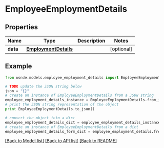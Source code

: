# EmployeeEmploymentDetails


## Properties
Name | Type | Description | Notes
------------ | ------------- | ------------- | -------------
**data** | [**EmploymentDetails**](EmploymentDetails.md) |  | [optional] 

## Example

```python
from wonde.models.employee_employment_details import EmployeeEmploymentDetails

# TODO update the JSON string below
json = "{}"
# create an instance of EmployeeEmploymentDetails from a JSON string
employee_employment_details_instance = EmployeeEmploymentDetails.from_json(json)
# print the JSON string representation of the object
print EmployeeEmploymentDetails.to_json()

# convert the object into a dict
employee_employment_details_dict = employee_employment_details_instance.to_dict()
# create an instance of EmployeeEmploymentDetails from a dict
employee_employment_details_form_dict = employee_employment_details.from_dict(employee_employment_details_dict)
```
[[Back to Model list]](../README.md#documentation-for-models) [[Back to API list]](../README.md#documentation-for-api-endpoints) [[Back to README]](../README.md)



